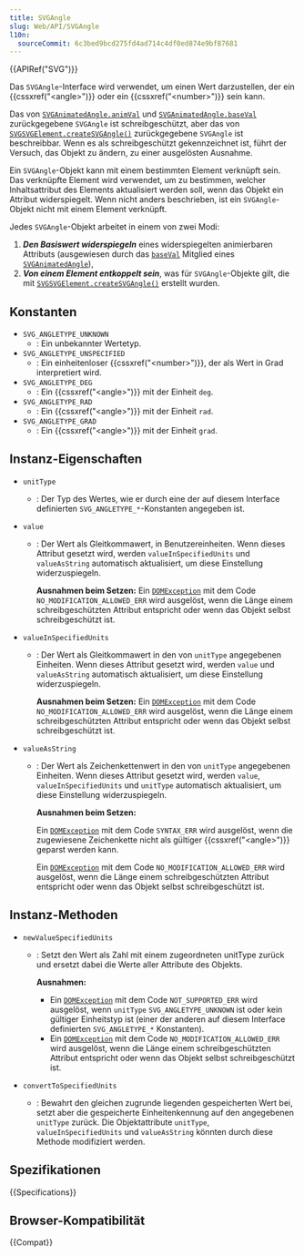 ```yaml
---
title: SVGAngle
slug: Web/API/SVGAngle
l10n:
  sourceCommit: 6c3bed9bcd275fd4ad714c4df0ed874e9bf87681
---
```


{{APIRef("SVG")}}

Das `SVGAngle`-Interface wird verwendet, um einen Wert darzustellen, der ein {{cssxref("&lt;angle&gt;")}} oder ein {{cssxref("&lt;number&gt;")}} sein kann.

Das von [`SVGAnimatedAngle.animVal`](/de/docs/Web/API/SVGAnimatedAngle/animVal) und [`SVGAnimatedAngle.baseVal`](/de/docs/Web/API/SVGAnimatedAngle/baseVal) zurückgegebene `SVGAngle` ist schreibgeschützt, aber das von [`SVGSVGElement.createSVGAngle()`](/de/docs/Web/API/SVGSVGElement/createSVGAngle) zurückgegebene `SVGAngle` ist beschreibbar. Wenn es als schreibgeschützt gekennzeichnet ist, führt der Versuch, das Objekt zu ändern, zu einer ausgelösten Ausnahme.

Ein `SVGAngle`-Objekt kann mit einem bestimmten Element verknüpft sein. Das verknüpfte Element wird verwendet, um zu bestimmen, welcher Inhaltsattribut des Elements aktualisiert werden soll, wenn das Objekt ein Attribut widerspiegelt. Wenn nicht anders beschrieben, ist ein `SVGAngle`-Objekt nicht mit einem Element verknüpft.

Jedes `SVGAngle`-Objekt arbeitet in einem von zwei Modi:

1. **_Den Basiswert widerspiegeln_** eines widerspiegelten animierbaren Attributs (ausgewiesen durch das [`baseVal`](/de/docs/Web/API/SVGAnimatedAngle/baseVal) Mitglied eines [`SVGAnimatedAngle`](/de/docs/Web/API/SVGAnimatedAngle)),
2. **_Von einem Element entkoppelt sein_**, was für `SVGAngle`-Objekte gilt, die mit [`SVGSVGElement.createSVGAngle()`](/de/docs/Web/API/SVGSVGElement/createSVGAngle) erstellt wurden.

## Konstanten

- `SVG_ANGLETYPE_UNKNOWN`
  - : Ein unbekannter Wertetyp.
- `SVG_ANGLETYPE_UNSPECIFIED`
  - : Ein einheitenloser {{cssxref("&lt;number&gt;")}}, der als Wert in Grad interpretiert wird.
- `SVG_ANGLETYPE_DEG`
  - : Ein {{cssxref("&lt;angle&gt;")}} mit der Einheit `deg`.
- `SVG_ANGLETYPE_RAD`
  - : Ein {{cssxref("&lt;angle&gt;")}} mit der Einheit `rad`.
- `SVG_ANGLETYPE_GRAD`
  - : Ein {{cssxref("&lt;angle&gt;")}} mit der Einheit `grad`.

## Instanz-Eigenschaften

- `unitType`
  - : Der Typ des Wertes, wie er durch eine der auf diesem Interface definierten `SVG_ANGLETYPE_*`-Konstanten angegeben ist.
- `value`

  - : Der Wert als Gleitkommawert, in Benutzereinheiten. Wenn dieses Attribut gesetzt wird, werden `valueInSpecifiedUnits` und `valueAsString` automatisch aktualisiert, um diese Einstellung widerzuspiegeln.

    **Ausnahmen beim Setzen:** Ein [`DOMException`](/de/docs/Web/API/DOMException) mit dem Code `NO_MODIFICATION_ALLOWED_ERR` wird ausgelöst, wenn die Länge einem schreibgeschützten Attribut entspricht oder wenn das Objekt selbst schreibgeschützt ist.

- `valueInSpecifiedUnits`

  - : Der Wert als Gleitkommawert in den von `unitType` angegebenen Einheiten. Wenn dieses Attribut gesetzt wird, werden `value` und `valueAsString` automatisch aktualisiert, um diese Einstellung widerzuspiegeln.

    **Ausnahmen beim Setzen:** Ein [`DOMException`](/de/docs/Web/API/DOMException) mit dem Code `NO_MODIFICATION_ALLOWED_ERR` wird ausgelöst, wenn die Länge einem schreibgeschützten Attribut entspricht oder wenn das Objekt selbst schreibgeschützt ist.

- `valueAsString`

  - : Der Wert als Zeichenkettenwert in den von `unitType` angegebenen Einheiten. Wenn dieses Attribut gesetzt wird, werden `value`, `valueInSpecifiedUnits` und `unitType` automatisch aktualisiert, um diese Einstellung widerzuspiegeln.

    **Ausnahmen beim Setzen:**

    Ein [`DOMException`](/de/docs/Web/API/DOMException) mit dem Code `SYNTAX_ERR` wird ausgelöst, wenn die zugewiesene Zeichenkette nicht als gültiger {{cssxref("&lt;angle&gt;")}} geparst werden kann.

    Ein [`DOMException`](/de/docs/Web/API/DOMException) mit dem Code `NO_MODIFICATION_ALLOWED_ERR` wird ausgelöst, wenn die Länge einem schreibgeschützten Attribut entspricht oder wenn das Objekt selbst schreibgeschützt ist.

## Instanz-Methoden

- `newValueSpecifiedUnits`

  - : Setzt den Wert als Zahl mit einem zugeordneten unitType zurück und ersetzt dabei die Werte aller Attribute des Objekts.

    **Ausnahmen:**

    - Ein [`DOMException`](/de/docs/Web/API/DOMException) mit dem Code `NOT_SUPPORTED_ERR` wird ausgelöst, wenn `unitType` `SVG_ANGLETYPE_UNKNOWN` ist oder kein gültiger Einheitstyp ist (einer der anderen auf diesem Interface definierten `SVG_ANGLETYPE_*` Konstanten).
    - Ein [`DOMException`](/de/docs/Web/API/DOMException) mit dem Code `NO_MODIFICATION_ALLOWED_ERR` wird ausgelöst, wenn die Länge einem schreibgeschützten Attribut entspricht oder wenn das Objekt selbst schreibgeschützt ist.

- `convertToSpecifiedUnits`
  - : Bewahrt den gleichen zugrunde liegenden gespeicherten Wert bei, setzt aber die gespeicherte Einheitenkennung auf den angegebenen `unitType` zurück. Die Objektattribute `unitType`, `valueInSpecifiedUnits` und `valueAsString` könnten durch diese Methode modifiziert werden.

## Spezifikationen

{{Specifications}}

## Browser-Kompatibilität

{{Compat}}
